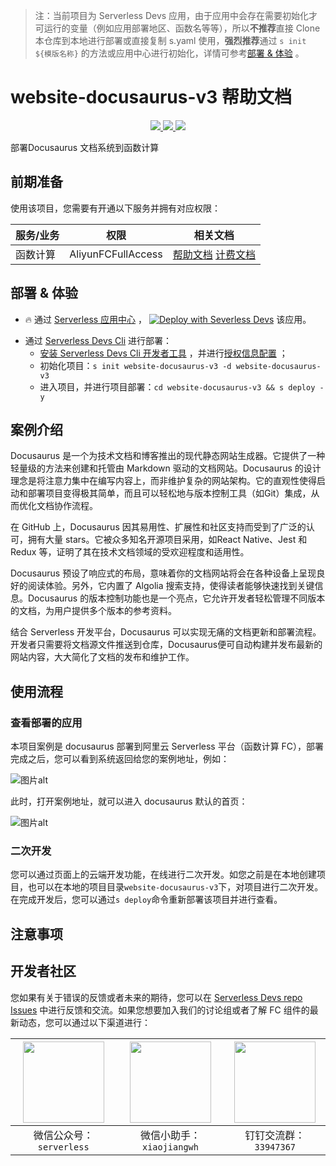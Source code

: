 
> 注：当前项目为 Serverless Devs 应用，由于应用中会存在需要初始化才可运行的变量（例如应用部署地区、函数名等等），所以**不推荐**直接 Clone 本仓库到本地进行部署或直接复制 s.yaml 使用，**强烈推荐**通过 `s init ${模版名称}` 的方法或应用中心进行初始化，详情可参考[部署 & 体验](#部署--体验) 。

# website-docusaurus-v3 帮助文档
<p align="center" class="flex justify-center">
    <a href="https://www.serverless-devs.com" class="ml-1">
    <img src="http://editor.devsapp.cn/icon?package=website-docusaurus-v3&type=packageType">
  </a>
  <a href="http://www.devsapp.cn/details.html?name=website-docusaurus-v3" class="ml-1">
    <img src="http://editor.devsapp.cn/icon?package=website-docusaurus-v3&type=packageVersion">
  </a>
  <a href="http://www.devsapp.cn/details.html?name=website-docusaurus-v3" class="ml-1">
    <img src="http://editor.devsapp.cn/icon?package=website-docusaurus-v3&type=packageDownload">
  </a>
</p>

<description>

部署Docusaurus 文档系统到函数计算

</description>

<codeUrl>



</codeUrl>
<preview>



</preview>


## 前期准备

使用该项目，您需要有开通以下服务并拥有对应权限：

<service>



| 服务/业务 |  权限  | 相关文档 |
| --- |  --- | --- |
| 函数计算 |  AliyunFCFullAccess | [帮助文档](https://help.aliyun.com/product/2508973.html) [计费文档](https://help.aliyun.com/document_detail/2512928.html) |

</service>

<remark>



</remark>

<disclaimers>



</disclaimers>

## 部署 & 体验

<appcenter>
   
- :fire: 通过 [Serverless 应用中心](https://fcnext.console.aliyun.com/applications/create?template=website-docusaurus-v3) ，
  [![Deploy with Severless Devs](https://img.alicdn.com/imgextra/i1/O1CN01w5RFbX1v45s8TIXPz_!!6000000006118-55-tps-95-28.svg)](https://fcnext.console.aliyun.com/applications/create?template=website-docusaurus-v3) 该应用。
   
</appcenter>
<deploy>
    
- 通过 [Serverless Devs Cli](https://www.serverless-devs.com/serverless-devs/install) 进行部署：
  - [安装 Serverless Devs Cli 开发者工具](https://www.serverless-devs.com/serverless-devs/install) ，并进行[授权信息配置](https://docs.serverless-devs.com/fc/config) ；
  - 初始化项目：`s init website-docusaurus-v3 -d website-docusaurus-v3`
  - 进入项目，并进行项目部署：`cd website-docusaurus-v3 && s deploy -y`
   
</deploy>

## 案例介绍

<appdetail id="flushContent">

Docusaurus 是一个为技术文档和博客推出的现代静态网站生成器。它提供了一种轻量级的方法来创建和托管由 Markdown 驱动的文档网站。Docusaurus 的设计理念是将注意力集中在编写内容上，而非维护复杂的网站架构。它的直观性使得启动和部署项目变得极其简单，而且可以轻松地与版本控制工具（如Git）集成，从而优化文档协作流程。

在 GitHub 上，Docusaurus 因其易用性、扩展性和社区支持而受到了广泛的认可，拥有大量 stars。它被众多知名开源项目采用，如React Native、Jest 和 Redux 等，证明了其在技术文档领域的受欢迎程度和适用性。

Docusaurus 预设了响应式的布局，意味着你的文档网站将会在各种设备上呈现良好的阅读体验。另外，它内置了 Algolia 搜索支持，使得读者能够快速找到关键信息。Docusaurus 的版本控制功能也是一个亮点，它允许开发者轻松管理不同版本的文档，为用户提供多个版本的参考资料。

结合 Serverless 开发平台，Docusaurus 可以实现无痛的文档更新和部署流程。开发者只需要将文档源文件推送到仓库，Docusaurus便可自动构建并发布最新的网站内容，大大简化了文档的发布和维护工作。

</appdetail>

## 使用流程

<usedetail id="flushContent">

### 查看部署的应用
本项目案例是 docusaurus 部署到阿里云 Serverless 平台（函数计算 FC），部署完成之后，您可以看到系统返回给您的案例地址，例如：

![图片alt](https://img.alicdn.com/imgextra/i1/O1CN010c3YHL1a0nGVe2ZyK_!!6000000003268-0-tps-1196-584.jpg)

此时，打开案例地址，就可以进入 docusaurus 默认的首页：

![图片alt](https://img.alicdn.com/imgextra/i3/O1CN01SAgalQ1fW09cM1X7i_!!6000000004013-2-tps-1263-664.png)

### 二次开发
您可以通过页面上的云端开发功能，在线进行二次开发。如您之前是在本地创建项目，也可以在本地的项目目录`website-docusaurus-v3`下，对项目进行二次开发。在完成开发后，您可以通过`s deploy`命令重新部署该项目并进行查看。

</usedetail>

## 注意事项

<matters id="flushContent">
</matters>


<devgroup>


## 开发者社区

您如果有关于错误的反馈或者未来的期待，您可以在 [Serverless Devs repo Issues](https://github.com/serverless-devs/serverless-devs/issues) 中进行反馈和交流。如果您想要加入我们的讨论组或者了解 FC 组件的最新动态，您可以通过以下渠道进行：

<p align="center">  

| <img src="https://serverless-article-picture.oss-cn-hangzhou.aliyuncs.com/1635407298906_20211028074819117230.png" width="130px" > | <img src="https://serverless-article-picture.oss-cn-hangzhou.aliyuncs.com/1635407044136_20211028074404326599.png" width="130px" > | <img src="https://serverless-article-picture.oss-cn-hangzhou.aliyuncs.com/1635407252200_20211028074732517533.png" width="130px" > |
| --------------------------------------------------------------------------------------------------------------------------------- | --------------------------------------------------------------------------------------------------------------------------------- | --------------------------------------------------------------------------------------------------------------------------------- |
| <center>微信公众号：`serverless`</center>                                                                                         | <center>微信小助手：`xiaojiangwh`</center>                                                                                        | <center>钉钉交流群：`33947367`</center>                                                                                           |
</p>
</devgroup>
